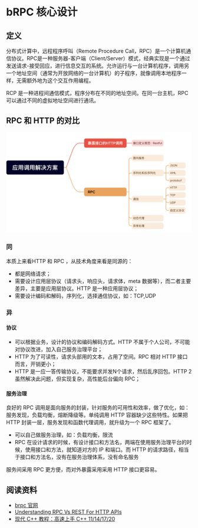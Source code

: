 # bRPC 核心设计

## 定义

分布式计算中，远程程序呼叫（Remote Procedure Call，RPC）是一个计算机通信协议。RPC是一种服务器-客户端（Client/Server）模式，经典实现是一个通过发送请求-接受回应，进行信息交互的系统。允许运行与一台计算机程序，调用另一个地址空间（通常为开放网络的一台计算机）的子程序，就像调用本地程序一样，无需额外地为这个交互作用编程。

RCP 是一种进程间通信模式，程序分布在不同的地址空间。在同一台主机，RPC 可以通过不同的虚拟地址空间进行通讯。

## RPC 和 HTTP 的对比

![RPC 和 HTTP 关系](./rpc_http_outline.png)

### 同

本质上来看HTTP 和 RPC ，从技术角度来看是同源的：
- 都是网络请求；
- 需要设计应用层协议（请求头，响应头，请求体，meta 数据等），而二者主要差异，主要是应用层协议。HTTP 是一种应用层协议；
- 需要设计编码和解码，序列化，选择通信协议，如：TCP,UDP

### 异
#### 协议
- 可以根据业务，设计的协议和编码解码方式。HTTP 不属于个人公司，不可能对协议改进，加入自己服务治理平台；
- HTTP 为了可读性，请求头部用的文本，占用了空间。RPC 相对 HTTP 接口而言，开销更小；
- HTTP 是一应一答传输协议，不能要求并发N个请求，然后乱序回包。HTTP 2 虽然解决此问题，但实现复杂，高性能后台偏向 RPC；


#### 服务治理

良好的 RPC 调用是面向服务的封装，针对服务的可用性和效率，做了优化，如：服务发现，负载均衡，熔断降级等。单纯调用 HTTP 容器缺少这些特性。如果把 HTTP 封装一层，服务发现和函数代理调用，就升级为一个 RPC 框架了。

- 可以自己做服务治理，如：负载均衡，限流
- RPC 在设计请求的时候，有设计接口和方法名，两端在使用服务治理平台的时候，使用接口和方法，就知道对方的 IP 和端口。而 HTTP 的请求路径，相当于接口和方法名，没有在服务治理体系，没有命名服务

服务间采用 RPC 更方便，而对外暴露采用采用 HTTP 接口更容易。


## 阅读资料

- [brpc 官网](https://brpc.apache.org/zh/)
- [Understanding RPC Vs REST For HTTP APIs](https://www.smashingmagazine.com/2016/09/understanding-rest-and-rpc-for-http-apis/)
- [ 现代 C++ 教程：高速上手 C++ 11/14/17/20](https://changkun.de/modern-cpp/zh-cn/01-intro/)
